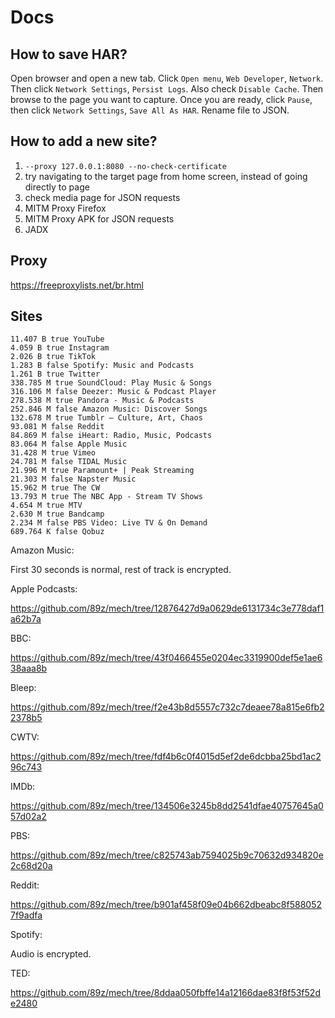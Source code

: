 # Docs

## How to save HAR?

Open browser and open a new tab. Click `Open menu`, `Web Developer`, `Network`.
Then click `Network Settings`, `Persist Logs`. Also check `Disable Cache`. Then
browse to the page you want to capture. Once you are ready, click `Pause`, then
click `Network Settings`, `Save All As HAR`. Rename file to JSON.

## How to add a new site?

1. `--proxy 127.0.0.1:8080 --no-check-certificate`
2. try navigating to the target page from home screen, instead of going directly
   to page
3. check media page for JSON requests
4. MITM Proxy Firefox
5. MITM Proxy APK for JSON requests
6. JADX

## Proxy

https://freeproxylists.net/br.html

## Sites

~~~
11.407 B true YouTube
4.059 B true Instagram
2.026 B true TikTok
1.283 B false Spotify: Music and Podcasts
1.261 B true Twitter
338.785 M true SoundCloud: Play Music & Songs
316.106 M false Deezer: Music & Podcast Player
278.538 M true Pandora - Music & Podcasts
252.846 M false Amazon Music: Discover Songs
132.678 M true Tumblr – Culture, Art, Chaos
93.081 M false Reddit
84.869 M false iHeart: Radio, Music, Podcasts
83.064 M false Apple Music
31.428 M true Vimeo
24.781 M false TIDAL Music
21.996 M true Paramount+ | Peak Streaming
21.303 M false Napster Music
15.962 M true The CW
13.793 M true The NBC App - Stream TV Shows
4.654 M true MTV
2.630 M true Bandcamp
2.234 M false PBS Video: Live TV & On Demand
689.764 K false Qobuz
~~~

Amazon Music:

First 30 seconds is normal, rest of track is encrypted.

Apple Podcasts:

https://github.com/89z/mech/tree/12876427d9a0629de6131734c3e778daf1a62b7a

BBC:

https://github.com/89z/mech/tree/43f0466455e0204ec3319900def5e1ae638aaa8b

Bleep:

https://github.com/89z/mech/tree/f2e43b8d5557c732c7deaee78a815e6fb22378b5

CWTV:

https://github.com/89z/mech/tree/fdf4b6c0f4015d5ef2de6dcbba25bd1ac296c743

IMDb:

https://github.com/89z/mech/tree/134506e3245b8dd2541dfae40757645a057d02a2

PBS:

https://github.com/89z/mech/tree/c825743ab7594025b9c70632d934820e2c68d20a

Reddit:

https://github.com/89z/mech/tree/b901af458f09e04b662dbeabc8f5880527f9adfa

Spotify:

Audio is encrypted.

TED:

https://github.com/89z/mech/tree/8ddaa050fbffe14a12166dae83f8f53f52de2480
